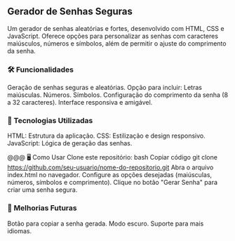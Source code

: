 ## Gerador de Senhas Seguras
Um gerador de senhas aleatórias e fortes, desenvolvido com HTML, CSS e JavaScript. Oferece opções para personalizar as senhas com caracteres maiúsculos, números e símbolos, além de permitir o ajuste do comprimento da senha.

### 🛠️ Funcionalidades
Geração de senhas seguras e aleatórias.
Opção para incluir:
Letras maiúsculas.
Números.
Símbolos.
Configuração do comprimento da senha (8 a 32 caracteres).
Interface responsiva e amigável.

### 🚀 Tecnologias Utilizadas
HTML: Estrutura da aplicação.
CSS: Estilização e design responsivo.
JavaScript: Lógica de geração das senhas.

@@@ 🖥️ Como Usar
Clone este repositório:
bash
Copiar código
git clone https://github.com/seu-usuario/nome-do-repositorio.git
Abra o arquivo index.html no navegador.
Configure as opções desejadas (maiúsculas, números, símbolos e comprimento).
Clique no botão "Gerar Senha" para criar uma senha segura.

### 📝 Melhorias Futuras
Botão para copiar a senha gerada.
Modo escuro.
Suporte para mais idiomas.
